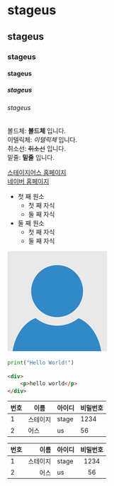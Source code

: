 # stageus
## stageus
### stageus
#### stageus
##### stageus
###### stageus

볼드체: **볼드체** 입니다.  
이텔릭체: *이텔릭체* 입니다.  
취소선: ~~취소선~~ 입니다.  
밑줄: __밑줄__ 입니다.  

[스테이지어스 홈페이지](https://stageus.co.kr)  
[네이버 홈페이지](https://naver.com)  

- 첫 째 원소
    - 첫 째 자식
    - 둘 째 자식
- 둘 째 원소
    - 첫 째 자식
    - 둘 째 자식

![찾지못함](image/images.png)

```python
print("Hello World!")

```

```html
<div>
    <p>hello world</p>
</div>
```

|번호|이름|아이디|비밀번호|
|---|---|---|---|
|1|스테이지|stage|1234|
|2|어스|us|56|

|번호|이름|아이디|비밀번호|
|---|--:|---|:-:|
|1|스테이지|stage|1234|
|2|어스|us|56|
